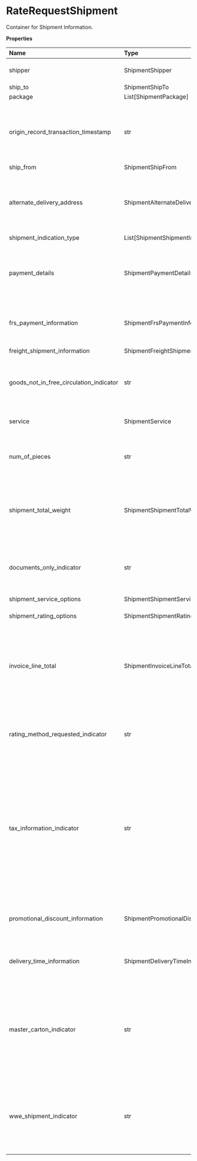 # RateRequestShipment

Container for Shipment Information.

**Properties**

| Name                                    | Type                                   | Required | Description                                                                                                                                                                                                                                                                                                                                                                                                                                                                                                                                               |
| :-------------------------------------- | :------------------------------------- | :------- | :-------------------------------------------------------------------------------------------------------------------------------------------------------------------------------------------------------------------------------------------------------------------------------------------------------------------------------------------------------------------------------------------------------------------------------------------------------------------------------------------------------------------------------------------------------- |
| shipper                                 | ShipmentShipper                        | ✅       | Shipper container. Information associated with the UPS account number.                                                                                                                                                                                                                                                                                                                                                                                                                                                                                    |
| ship_to                                 | ShipmentShipTo                         | ✅       | Ship To Container                                                                                                                                                                                                                                                                                                                                                                                                                                                                                                                                         |
| package                                 | List[ShipmentPackage]                  | ✅       |                                                                                                                                                                                                                                                                                                                                                                                                                                                                                                                                                           |
| origin_record_transaction_timestamp     | str                                    | ❌       | The time that the request was made from the originating system. UTC time down to milliseconds. Example - 2016-07-14T12:01:33.999 Applicable only for HazMat request and with subversion greater than or equal to 1701.                                                                                                                                                                                                                                                                                                                                    |
| ship_from                               | ShipmentShipFrom                       | ❌       | Ship From Container.                                                                                                                                                                                                                                                                                                                                                                                                                                                                                                                                      |
| alternate_delivery_address              | ShipmentAlternateDeliveryAddress       | ❌       | Alternate Delivery Address container. Applies for deliveries to UPS Access Point™ locations. Required for the following ShipmentIndicationType values: - 01 - Hold for Pickup at UPS Access Point™ - 02 - UPS Access Point™ Delivery                                                                                                                                                                                                                                                                                                                   |
| shipment_indication_type                | List[ShipmentShipmentIndicationType]   | ❌       |                                                                                                                                                                                                                                                                                                                                                                                                                                                                                                                                                           |
| payment_details                         | ShipmentPaymentDetails                 | ❌       | Payment details container for detailed shipment charges. The two shipment charges that are available for specification are Transportation charges and Duties and Taxes. This container is used for Who Pays What functionality.                                                                                                                                                                                                                                                                                                                           |
| frs_payment_information                 | ShipmentFrsPaymentInformation          | ❌       | UPS Ground Freight Pricing (GFP) Payment Information container. Required only for GFP and when the FRSIndicator is present.                                                                                                                                                                                                                                                                                                                                                                                                                               |
| freight_shipment_information            | ShipmentFreightShipmentInformation     | ❌       | Container to hold Freight Shipment information.                                                                                                                                                                                                                                                                                                                                                                                                                                                                                                           |
| goods_not_in_free_circulation_indicator | str                                    | ❌       | Goods Not In Free Circulation indicator. This is an empty tag, any value inside is ignored. This indicator is invalid for a package type of UPS Letter and DocumentsOnly.                                                                                                                                                                                                                                                                                                                                                                                 |
| service                                 | ShipmentService                        | ❌       | Service Container. Only valid with RequestOption = Rate for both Small package and GFP Rating requests.                                                                                                                                                                                                                                                                                                                                                                                                                                                   |
| num_of_pieces                           | str                                    | ❌       | Total number of pieces in all pallets. Required for UPS Worldwide Express Freight and UPS Worldwide Express Freight Midday shipments.                                                                                                                                                                                                                                                                                                                                                                                                                     |
| shipment_total_weight                   | ShipmentShipmentTotalWeight            | ❌       | Shipment Total Weight Container. This container is only applicable for "ratetimeintransit" and "shoptimeintransit" request options. Required for all international shipments when retreiving time in transit information, including letters and documents shipments.                                                                                                                                                                                                                                                                                      |
| documents_only_indicator                | str                                    | ❌       | Valid values are Document and Non-document. If the indicator is present then the value is Document else Non-Document. Note: Not applicable for FRS rating requests. Empty Tag.                                                                                                                                                                                                                                                                                                                                                                            |
| shipment_service_options                | ShipmentShipmentServiceOptions         | ❌       | Shipment level Accessorials are included in this container.                                                                                                                                                                                                                                                                                                                                                                                                                                                                                               |
| shipment_rating_options                 | ShipmentShipmentRatingOptions          | ❌       | Shipment Rating Options container.                                                                                                                                                                                                                                                                                                                                                                                                                                                                                                                        |
| invoice_line_total                      | ShipmentInvoiceLineTotal               | ❌       | Container to hold InvoiceLineTotal Information. Required if the shipment is from US/PR Outbound to non US/PR destination with the PackagingType of UPS PAK(04).Required for international shipments when using request option "ratetimeintransit" or "shoptimeintransit".                                                                                                                                                                                                                                                                                 |
| rating_method_requested_indicator       | str                                    | ❌       | Presence/Absence Indicator. Any value inside is ignored. RatingMethodRequestedIndicator is an indicator. If present, Billable Weight Calculation method and Rating Method information would be returned in response.                                                                                                                                                                                                                                                                                                                                      |
| tax_information_indicator               | str                                    | ❌       | Presence/Absence Indicator. Any value inside is ignored. TaxInformationIndicator is an indicator. The Tax related information includes any type of Taxes, corresponding Monetary Values, Total Charges with Taxes and disclaimers (if applicable) would be returned in response. If present, any taxes that may be applicable to a shipment would be returned in response. If this indicator is requested with NegotiatedRatesIndicator, Tax related information, if applicable, would be returned only for Negotiated Rates and not for Published Rates. |
| promotional_discount_information        | ShipmentPromotionalDiscountInformation | ❌       | PromotionalDiscountInformation container. This container contains discount information that the customer wants to request each time while placing a shipment.                                                                                                                                                                                                                                                                                                                                                                                             |
| delivery_time_information               | ShipmentDeliveryTimeInformation        | ❌       | Container for requesting Time In Transit Information. Required to view time in transit information. Required to view any time in transit information.                                                                                                                                                                                                                                                                                                                                                                                                     |
| master_carton_indicator                 | str                                    | ❌       | Presence/Absence Indicator. Any value inside is ignored. MasterCartonIndicator is an indicator and presence implies that shipment is Master Carton type. If present, the shipment will be rated as a Master Carton Type. If this indicator is requested with NegotiatedRatesIndicator, rates would be returned only for Negotiated Rates and not for Published Rates.                                                                                                                                                                                     |
| wwe_shipment_indicator                  | str                                    | ❌       | Presence/Absence Indicator. Any value inside is ignored. WWEShipmentIndicator is an indicator and presence implies that WWE service details requested for RequestOption=Shop or RequestOption=Shoptimeintransit RequestOption=Shop or RequestOption=Shoptimeintransit                                                                                                                                                                                                                                                                                     |

<!-- This file was generated by liblab | https://liblab.com/ -->
